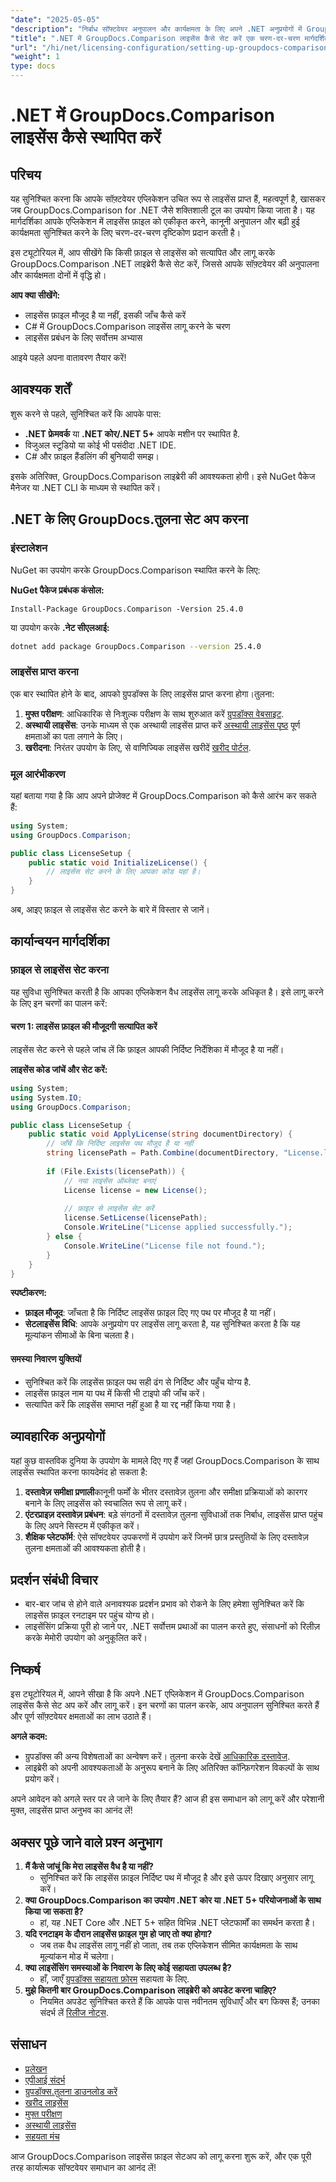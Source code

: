 ```yaml
---
"date": "2025-05-05"
"description": "निर्बाध सॉफ्टवेयर अनुपालन और कार्यक्षमता के लिए अपने .NET अनुप्रयोगों में GroupDocs.Comparison लाइसेंस फ़ाइल को एकीकृत और लागू करना सीखें।"
"title": ".NET में GroupDocs.Comparison लाइसेंस कैसे सेट करें एक चरण-दर-चरण मार्गदर्शिका"
"url": "/hi/net/licensing-configuration/setting-up-groupdocs-comparison-license-net/"
"weight": 1
type: docs
---
```

# .NET में GroupDocs.Comparison लाइसेंस कैसे स्थापित करें

## परिचय

यह सुनिश्चित करना कि आपके सॉफ़्टवेयर एप्लिकेशन उचित रूप से लाइसेंस प्राप्त हैं, महत्वपूर्ण है, खासकर जब GroupDocs.Comparison for .NET जैसे शक्तिशाली टूल का उपयोग किया जाता है। यह मार्गदर्शिका आपके एप्लिकेशन में लाइसेंस फ़ाइल को एकीकृत करने, कानूनी अनुपालन और बढ़ी हुई कार्यक्षमता सुनिश्चित करने के लिए चरण-दर-चरण दृष्टिकोण प्रदान करती है।

इस ट्यूटोरियल में, आप सीखेंगे कि किसी फ़ाइल से लाइसेंस को सत्यापित और लागू करके GroupDocs.Comparison .NET लाइब्रेरी कैसे सेट करें, जिससे आपके सॉफ़्टवेयर की अनुपालना और कार्यक्षमता दोनों में वृद्धि हो।

**आप क्या सीखेंगे:**
- लाइसेंस फ़ाइल मौजूद है या नहीं, इसकी जाँच कैसे करें
- C# में GroupDocs.Comparison लाइसेंस लागू करने के चरण
- लाइसेंस प्रबंधन के लिए सर्वोत्तम अभ्यास

आइये पहले अपना वातावरण तैयार करें!

## आवश्यक शर्तें

शुरू करने से पहले, सुनिश्चित करें कि आपके पास:
- **.NET फ्रेमवर्क** या **.NET कोर/.NET 5+** आपके मशीन पर स्थापित है.
- विजुअल स्टूडियो या कोई भी पसंदीदा .NET IDE.
- C# और फ़ाइल हैंडलिंग की बुनियादी समझ।

इसके अतिरिक्त, GroupDocs.Comparison लाइब्रेरी की आवश्यकता होगी। इसे NuGet पैकेज मैनेजर या .NET CLI के माध्यम से स्थापित करें।

## .NET के लिए GroupDocs.तुलना सेट अप करना

### इंस्टालेशन

NuGet का उपयोग करके GroupDocs.Comparison स्थापित करने के लिए:

**NuGet पैकेज प्रबंधक कंसोल:**
```shell
Install-Package GroupDocs.Comparison -Version 25.4.0
```
या उपयोग करके **.नेट सीएलआई:**
```bash
dotnet add package GroupDocs.Comparison --version 25.4.0
```

### लाइसेंस प्राप्त करना

एक बार स्थापित होने के बाद, आपको ग्रुपडॉक्स के लिए लाइसेंस प्राप्त करना होगा।तुलना:
1. **मुफ्त परीक्षण**: आधिकारिक से निःशुल्क परीक्षण के साथ शुरुआत करें [ग्रुपडॉक्स वेबसाइट](https://releases.groupdocs.com/comparison/net/).
2. **अस्थायी लाइसेंस**: उनके माध्यम से एक अस्थायी लाइसेंस प्राप्त करें [अस्थायी लाइसेंस पृष्ठ](https://purchase.groupdocs.com/temporary-license/) पूर्ण क्षमताओं का पता लगाने के लिए।
3. **खरीदना**: निरंतर उपयोग के लिए, से वाणिज्यिक लाइसेंस खरीदें [खरीद पोर्टल](https://purchase.groupdocs.com/buy).

### मूल आरंभीकरण

यहां बताया गया है कि आप अपने प्रोजेक्ट में GroupDocs.Comparison को कैसे आरंभ कर सकते हैं:

```csharp
using System;
using GroupDocs.Comparison;

public class LicenseSetup {
    public static void InitializeLicense() {
        // लाइसेंस सेट करने के लिए आपका कोड यहां है।
    }
}
```

अब, आइए फ़ाइल से लाइसेंस सेट करने के बारे में विस्तार से जानें।

## कार्यान्वयन मार्गदर्शिका

### फ़ाइल से लाइसेंस सेट करना

यह सुविधा सुनिश्चित करती है कि आपका एप्लिकेशन वैध लाइसेंस लागू करके अधिकृत है। इसे लागू करने के लिए इन चरणों का पालन करें:

#### चरण 1: लाइसेंस फ़ाइल की मौजूदगी सत्यापित करें

लाइसेंस सेट करने से पहले जांच लें कि फ़ाइल आपकी निर्दिष्ट निर्देशिका में मौजूद है या नहीं।

**लाइसेंस कोड जांचें और सेट करें:**
```csharp
using System;
using System.IO;
using GroupDocs.Comparison;

public class LicenseSetup {
    public static void ApplyLicense(string documentDirectory) {
        // जाँचें कि निर्दिष्ट लाइसेंस पथ मौजूद है या नहीं
        string licensePath = Path.Combine(documentDirectory, "License.lic");
        
        if (File.Exists(licensePath)) {
            // नया लाइसेंस ऑब्जेक्ट बनाएं
            License license = new License();
            
            // फ़ाइल से लाइसेंस सेट करें
            license.SetLicense(licensePath);
            Console.WriteLine("License applied successfully.");
        } else {
            Console.WriteLine("License file not found.");
        }
    }
}
```

**स्पष्टीकरण:**
- **फ़ाइल मौजूद**: जाँचता है कि निर्दिष्ट लाइसेंस फ़ाइल दिए गए पथ पर मौजूद है या नहीं।
- **सेटलाइसेंस विधि**: आपके अनुप्रयोग पर लाइसेंस लागू करता है, यह सुनिश्चित करता है कि यह मूल्यांकन सीमाओं के बिना चलता है।

#### समस्या निवारण युक्तियों

- सुनिश्चित करें कि लाइसेंस फ़ाइल पथ सही ढंग से निर्दिष्ट और पहुँच योग्य है.
- लाइसेंस फ़ाइल नाम या पथ में किसी भी टाइपो की जाँच करें।
- सत्यापित करें कि लाइसेंस समाप्त नहीं हुआ है या रद्द नहीं किया गया है।

## व्यावहारिक अनुप्रयोगों

यहां कुछ वास्तविक दुनिया के उपयोग के मामले दिए गए हैं जहां GroupDocs.Comparison के साथ लाइसेंस स्थापित करना फायदेमंद हो सकता है:
1. **दस्तावेज़ समीक्षा प्रणाली**कानूनी फर्मों के भीतर दस्तावेज़ तुलना और समीक्षा प्रक्रियाओं को कारगर बनाने के लिए लाइसेंस को स्वचालित रूप से लागू करें।
2. **एंटरप्राइज़ दस्तावेज़ प्रबंधन**: बड़े संगठनों में दस्तावेज़ तुलना सुविधाओं तक निर्बाध, लाइसेंस प्राप्त पहुंच के लिए अपने सिस्टम में एकीकृत करें।
3. **शैक्षिक प्लेटफॉर्म**: ऐसे सॉफ्टवेयर उपकरणों में उपयोग करें जिनमें छात्र प्रस्तुतियों के लिए दस्तावेज़ तुलना क्षमताओं की आवश्यकता होती है।

## प्रदर्शन संबंधी विचार

- बार-बार जांच से होने वाले अनावश्यक प्रदर्शन प्रभाव को रोकने के लिए हमेशा सुनिश्चित करें कि लाइसेंस फ़ाइल रनटाइम पर पहुंच योग्य हो।
- लाइसेंसिंग प्रक्रिया पूरी हो जाने पर, .NET सर्वोत्तम प्रथाओं का पालन करते हुए, संसाधनों को रिलीज़ करके मेमोरी उपयोग को अनुकूलित करें।

## निष्कर्ष

इस ट्यूटोरियल में, आपने सीखा है कि अपने .NET एप्लिकेशन में GroupDocs.Comparison लाइसेंस कैसे सेट अप करें और लागू करें। इन चरणों का पालन करके, आप अनुपालन सुनिश्चित करते हैं और पूर्ण सॉफ़्टवेयर क्षमताओं का लाभ उठाते हैं। 

**अगले कदम:**
- ग्रुपडॉक्स की अन्य विशेषताओं का अन्वेषण करें। तुलना करके देखें [आधिकारिक दस्तावेज](https://docs.groupdocs.com/comparison/net/).
- लाइब्रेरी को अपनी आवश्यकताओं के अनुरूप बनाने के लिए अतिरिक्त कॉन्फ़िगरेशन विकल्पों के साथ प्रयोग करें।

अपने आवेदन को अगले स्तर पर ले जाने के लिए तैयार हैं? आज ही इस समाधान को लागू करें और परेशानी मुक्त, लाइसेंस प्राप्त अनुभव का आनंद लें!

## अक्सर पूछे जाने वाले प्रश्न अनुभाग

1. **मैं कैसे जांचूं कि मेरा लाइसेंस वैध है या नहीं?**
   - सुनिश्चित करें कि लाइसेंस फ़ाइल निर्दिष्ट पथ में मौजूद है और इसे ऊपर दिखाए अनुसार लागू करें।
2. **क्या GroupDocs.Comparison का उपयोग .NET कोर या .NET 5+ परियोजनाओं के साथ किया जा सकता है?**
   - हां, यह .NET Core और .NET 5+ सहित विभिन्न .NET प्लेटफार्मों का समर्थन करता है।
3. **यदि रनटाइम के दौरान लाइसेंस फ़ाइल गुम हो जाए तो क्या होगा?**
   - जब तक वैध लाइसेंस लागू नहीं हो जाता, तब तक एप्लिकेशन सीमित कार्यक्षमता के साथ मूल्यांकन मोड में चलेगा।
4. **क्या लाइसेंसिंग समस्याओं के निवारण के लिए कोई सहायता उपलब्ध है?**
   - हाँ, जाएँ [ग्रुपडॉक्स सहायता फ़ोरम](https://forum.groupdocs.com/c/comparison/) सहायता के लिए.
5. **मुझे कितनी बार GroupDocs.Comparison लाइब्रेरी को अपडेट करना चाहिए?**
   - नियमित अपडेट सुनिश्चित करते हैं कि आपके पास नवीनतम सुविधाएँ और बग फिक्स हैं; उनका संदर्भ लें [रिलीज नोट्स](https://releases.groupdocs.com/comparison/net/).

## संसाधन
- [प्रलेखन](https://docs.groupdocs.com/comparison/net/)
- [एपीआई संदर्भ](https://reference.groupdocs.com/comparison/net/)
- [ग्रुपडॉक्स.तुलना डाउनलोड करें](https://releases.groupdocs.com/comparison/net/)
- [खरीद लाइसेंस](https://purchase.groupdocs.com/buy)
- [मुफ्त परीक्षण](https://releases.groupdocs.com/comparison/net/)
- [अस्थायी लाइसेंस](https://purchase.groupdocs.com/temporary-license/)
- [सहयता मंच](https://forum.groupdocs.com/c/comparison/)

आज GroupDocs.Comparison लाइसेंस फ़ाइल सेटअप को लागू करना शुरू करें, और एक पूरी तरह कार्यात्मक सॉफ्टवेयर समाधान का आनंद लें!